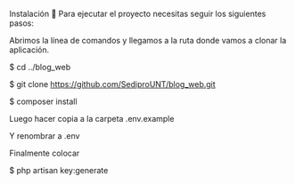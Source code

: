 Instalación 💾
Para ejecutar el proyecto necesitas seguir los siguientes pasos:

Abrimos la línea de comandos y llegamos a la ruta donde vamos a clonar la aplicación.

$ cd ../blog_web

$ git clone https://github.com/SediproUNT/blog_web.git

$ composer install

Luego hacer copia a la carpeta
.env.example

Y renombrar a 
.env

Finalmente colocar 

$ php artisan key:generate
